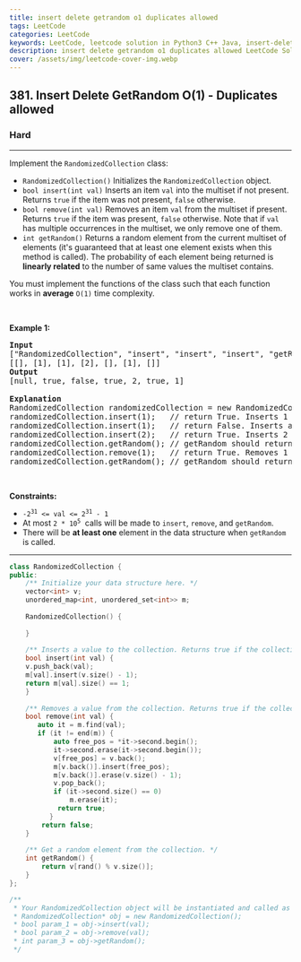 ```yaml
---
title: insert delete getrandom o1 duplicates allowed
tags: LeetCode
categories: LeetCode
keywords: LeetCode, leetcode solution in Python3 C++ Java, insert-delete-getrandom-o1-duplicates-allowed solution
description: insert delete getrandom o1 duplicates allowed LeetCode Solution Explained
cover: /assets/img/leetcode-cover-img.webp
---
```





<h2>381. Insert Delete GetRandom O(1) - Duplicates allowed</h2><h3>Hard</h3><hr><div><p>Implement the <code>RandomizedCollection</code> class:</p>

<ul>
	<li><code>RandomizedCollection()</code> Initializes the <code>RandomizedCollection</code> object.</li>
	<li><code>bool insert(int val)</code> Inserts an item <code>val</code> into the multiset if not present. Returns <code>true</code> if the item was not present, <code>false</code> otherwise.</li>
	<li><code>bool remove(int val)</code> Removes an item <code>val</code> from the multiset if present. Returns <code>true</code> if the item was present, <code>false</code> otherwise. Note that if <code>val</code> has multiple occurrences in the multiset, we only remove one of them.</li>
	<li><code>int getRandom()</code> Returns a random element from the current multiset of elements (it's guaranteed that at least one element exists when this method is called). The probability of each element being returned is <strong>linearly related</strong> to the number of same values the multiset contains.</li>
</ul>

<p>You must implement the functions of the class such that each function works in&nbsp;<strong>average</strong>&nbsp;<code>O(1)</code>&nbsp;time complexity.</p>

<p>&nbsp;</p>
<p><strong>Example 1:</strong></p>

<pre><strong>Input</strong>
["RandomizedCollection", "insert", "insert", "insert", "getRandom", "remove", "getRandom"]
[[], [1], [1], [2], [], [1], []]
<strong>Output</strong>
[null, true, false, true, 2, true, 1]

<strong>Explanation</strong>
RandomizedCollection randomizedCollection = new RandomizedCollection();
randomizedCollection.insert(1);   // return True. Inserts 1 to the collection. Returns true as the collection did not contain 1.
randomizedCollection.insert(1);   // return False. Inserts another 1 to the collection. Returns false as the collection contained 1. Collection now contains [1,1].
randomizedCollection.insert(2);   // return True. Inserts 2 to the collection, returns true. Collection now contains [1,1,2].
randomizedCollection.getRandom(); // getRandom should return 1 with the probability 2/3, and returns 2 with the probability 1/3.
randomizedCollection.remove(1);   // return True. Removes 1 from the collection, returns true. Collection now contains [1,2].
randomizedCollection.getRandom(); // getRandom should return 1 and 2 both equally likely.
</pre>

<p>&nbsp;</p>
<p><strong>Constraints:</strong></p>

<ul>
	<li><code>-2<sup>31</sup> &lt;= val &lt;= 2<sup>31</sup> - 1</code></li>
	<li>At most <code>2 * 10<sup>5</sup></code>&nbsp; calls will be made to <code>insert</code>, <code>remove</code>, and <code>getRandom</code>.</li>
	<li>There will be <strong>at least one</strong> element in the data structure when <code>getRandom</code> is called.</li>
</ul>
</div>

---




```cpp
class RandomizedCollection {
public:
    /** Initialize your data structure here. */
    vector<int> v;
    unordered_map<int, unordered_set<int>> m;
    
    RandomizedCollection() {
        
    }
    
    /** Inserts a value to the collection. Returns true if the collection did not already contain the specified element. */
    bool insert(int val) {
    v.push_back(val);
    m[val].insert(v.size() - 1);
    return m[val].size() == 1;
    }
    
    /** Removes a value from the collection. Returns true if the collection contained the specified element. */
    bool remove(int val) {
       auto it = m.find(val);
       if (it != end(m)) {
           auto free_pos = *it->second.begin();
           it->second.erase(it->second.begin());
           v[free_pos] = v.back();
           m[v.back()].insert(free_pos);
           m[v.back()].erase(v.size() - 1);
           v.pop_back();
           if (it->second.size() == 0) 
               m.erase(it);
            return true;
          }
        return false;    
    }
    
    /** Get a random element from the collection. */
    int getRandom() {
        return v[rand() % v.size()];
    }
};

/**
 * Your RandomizedCollection object will be instantiated and called as such:
 * RandomizedCollection* obj = new RandomizedCollection();
 * bool param_1 = obj->insert(val);
 * bool param_2 = obj->remove(val);
 * int param_3 = obj->getRandom();
 */
```

